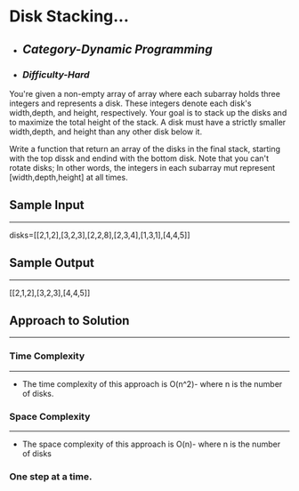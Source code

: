# Disk Stacking...

- ## **_Category-Dynamic Programming_**
- ### **_Difficulty-Hard_**

You're given a non-empty array of array where each subarray holds three integers and represents a disk. These integers denote each disk's width,depth, and height, respectively. Your goal is to stack up the disks and to maximize the total height of the stack. A disk must have a strictly smaller width,depth, and height than any other disk below it.

Write a function that return an array of the disks in the final stack, starting with the top dissk and endind with the bottom disk. Note that you can't rotate disks; In other words, the integers in each subarray mut represent [width,depth,height] at all times.

## Sample Input

---

disks=[[2,1,2],[3,2,3],[2,2,8],[2,3,4],[1,3,1],[4,4,5]]

## Sample Output

---

[[2,1,2],[3,2,3],[4,4,5]]

## Approach to Solution

---

### Time Complexity

---

- The time complexity of this approach is O(n\^2)- where n is the number of disks.

### Space Complexity

---

- The space complexity of this approach is O(n)- where n is the number of disks

### One step at a time.
